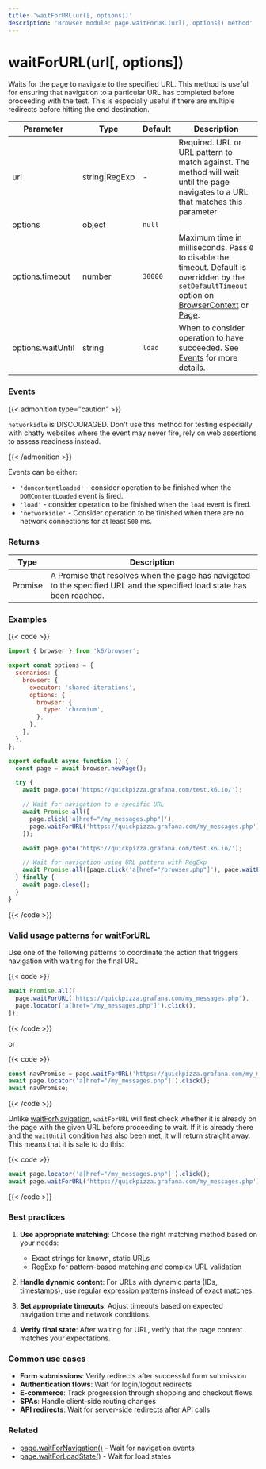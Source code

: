 ```yaml
---
title: 'waitForURL(url[, options])'
description: 'Browser module: page.waitForURL(url[, options]) method'
---
```


# waitForURL(url[, options])

Waits for the page to navigate to the specified URL. This method is useful for ensuring that navigation to a particular URL has completed before proceeding with the test. This is especially useful if there are multiple redirects before hitting the end destination.

<TableWithNestedRows>

| Parameter         | Type           | Default | Description                                                                                                                                                                                                                                                                                                         |
| ----------------- | -------------- | ------- | ------------------------------------------------------------------------------------------------------------------------------------------------------------------------------------------------------------------------------------------------------------------------------------------------------------------- |
| url               | string\|RegExp | -       | Required. URL or URL pattern to match against. The method will wait until the page navigates to a URL that matches this parameter.                                                                                                                                                                                  |
| options           | object         | `null`  |                                                                                                                                                                                                                                                                                                                     |
| options.timeout   | number         | `30000` | Maximum time in milliseconds. Pass `0` to disable the timeout. Default is overridden by the `setDefaultTimeout` option on [BrowserContext](https://grafana.com/docs/k6/<K6_VERSION>/javascript-api/k6-browser/browsercontext/) or [Page](https://grafana.com/docs/k6/<K6_VERSION>/javascript-api/k6-browser/page/). |
| options.waitUntil | string         | `load`  | When to consider operation to have succeeded. See [Events](#events) for more details.                                                                                                                                                                                                                               |

</TableWithNestedRows>

### Events

{{< admonition type="caution" >}}

`networkidle` is DISCOURAGED. Don't use this method for testing especially with chatty websites where the event may never fire, rely on web assertions to assess readiness instead.

{{< /admonition >}}

Events can be either:

- `'domcontentloaded'` - consider operation to be finished when the `DOMContentLoaded` event is fired.
- `'load'` - consider operation to be finished when the `load` event is fired.
- `'networkidle'` - Consider operation to be finished when there are no network connections for at least `500` ms.

### Returns

| Type    | Description                                                                                                             |
| ------- | ----------------------------------------------------------------------------------------------------------------------- |
| Promise | A Promise that resolves when the page has navigated to the specified URL and the specified load state has been reached. |

### Examples

{{< code >}}

```javascript
import { browser } from 'k6/browser';

export const options = {
  scenarios: {
    browser: {
      executor: 'shared-iterations',
      options: {
        browser: {
          type: 'chromium',
        },
      },
    },
  },
};

export default async function () {
  const page = await browser.newPage();

  try {
    await page.goto('https://quickpizza.grafana.com/test.k6.io/');

    // Wait for navigation to a specific URL
    await Promise.all([
      page.click('a[href="/my_messages.php"]'),
      page.waitForURL('https://quickpizza.grafana.com/my_messages.php'),
    ]);

    await page.goto('https://quickpizza.grafana.com/test.k6.io/');

    // Wait for navigation using URL pattern with RegExp
    await Promise.all([page.click('a[href="/browser.php"]'), page.waitForURL(/\/browser\.php$/)]);
  } finally {
    await page.close();
  }
}
```

{{< /code >}}

### Valid usage patterns for waitForURL

Use one of the following patterns to coordinate the action that triggers navigation with waiting for the final URL.

{{< code >}}

<!-- eslint-skip -->

```js
await Promise.all([
  page.waitForURL('https://quickpizza.grafana.com/my_messages.php'),
  page.locator('a[href="/my_messages.php"]').click(),
]);
```

{{< /code >}}

or

{{< code >}}

<!-- eslint-skip -->

```js
const navPromise = page.waitForURL('https://quickpizza.grafana.com/my_messages.php');
await page.locator('a[href="/my_messages.php"]').click();
await navPromise;
```

{{< /code >}}

Unlike [waitForNavigation](https://grafana.com/docs/k6/<K6_VERSION>/javascript-api/k6-browser/page/waitfornavigation), `waitForURL` will first check whether it is already on the page with the given URL before proceeding to wait. If it is already there and the `waitUntil` condition has also been met, it will return straight away. This means that it is safe to do this:

{{< code >}}

<!-- eslint-skip -->

```js
await page.locator('a[href="/my_messages.php"]').click();
await page.waitForURL('https://quickpizza.grafana.com/my_messages.php');
```

{{< /code >}}

### Best practices

1. **Use appropriate matching**: Choose the right matching method based on your needs:

   - Exact strings for known, static URLs
   - RegExp for pattern-based matching and complex URL validation

2. **Handle dynamic content**: For URLs with dynamic parts (IDs, timestamps), use regular expression patterns instead of exact matches.

3. **Set appropriate timeouts**: Adjust timeouts based on expected navigation time and network conditions.

4. **Verify final state**: After waiting for URL, verify that the page content matches your expectations.

### Common use cases

- **Form submissions**: Verify redirects after successful form submission
- **Authentication flows**: Wait for login/logout redirects
- **E-commerce**: Track progression through shopping and checkout flows
- **SPAs**: Handle client-side routing changes
- **API redirects**: Wait for server-side redirects after API calls

### Related

- [page.waitForNavigation()](https://grafana.com/docs/k6/<K6_VERSION>/javascript-api/k6-browser/page/waitfornavigation/) - Wait for navigation events
- [page.waitForLoadState()](https://grafana.com/docs/k6/<K6_VERSION>/javascript-api/k6-browser/page/waitforloadstate/) - Wait for load states

